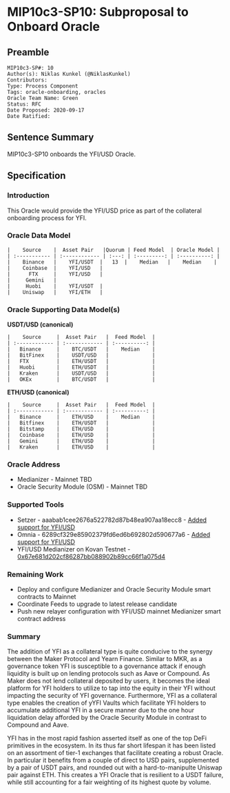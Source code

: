 # MIP10c3-SP10: Subproposal to Onboard Oracle

## Preamble
```
MIP10c3-SP#: 10
Author(s): Niklas Kunkel (@NiklasKunkel)
Contributors:
Type: Process Component
Tags: oracle-onboarding, oracles
Oracle Team Name: Green
Status: RFC
Date Proposed: 2020-09-17
Date Ratified:
```

## Sentence Summary
MIP10c3-SP10 onboards the YFI/USD Oracle.

## Specification

### Introduction

This Oracle would provide the YFI/USD price as part of the collateral onboarding process for YFI.

### Oracle Data Model 

    |    Source    |  Asset Pair   |Quorum | Feed Model  | Oracle Model |
    | :----------- | :------------ | :---: | :---------: | :----------: |
    |    Binance   |    YFI/USDT  |   13  |    Median   |    Median    |
    |    Coinbase  |    YFI/USD   | 
    |      FTX     |    YFI/USD   |
    |     Gemini   |
    |     Huobi    |    YFI/USDT  |
    |    Uniswap   |    YFI/ETH   |


### Oracle Supporting Data Model(s)

**USDT/USD (canonical)**

    |    Source     |  Asset Pair   |  Feed Model  |
    | :------------ | :------------ | :----------: | 
    |   Binance     |    BTC/USDT   |    Median    |
    |   BitFinex    |    USDT/USD   |              |
    |   FTX         |    ETH/USDT   |              |
    |   Huobi       |    ETH/USDT   |              |
    |   Kraken      |    USDT/USD   |              |
    |   OKEx        |    BTC/USDT   |              |

 **ETH/USD (canonical)**

    |    Source     |  Asset Pair   |  Feed Model  |
    | :------------ | :------------ | :----------: | 
    |   Binance     |    ETH/USD    |    Median    |
    |   Bitfinex    |    ETH/USDT   |              |
    |   Bitstamp    |    ETH/USD    |              |
    |   Coinbase    |    ETH/USD    |              |
    |   Gemini      |    ETH/USD    |              |
    |   Kraken      |    ETH/USD    |              |

### Oracle Address
- Medianizer - Mainnet TBD
- Oracle Security Module (OSM) - Mainnet TBD
    
### Supported Tools
- Setzer - aaabab1cee2676a522782d87b48ea907aa18ecc8 - [Added support for YFI/USD](https://github.com/makerdao/setzer-mcd/commit/aaabab1cee2676a522782d87b48ea907aa18ecc8)
- Omnia - 6289cf329e85902379fd6ed6b692802d590677a6 - [Added support for YFI/USD](https://github.com/makerdao/oracles-v2/commit/6289cf329e85902379fd6ed6b692802d590677a6)
- YFI/USD Medianizer on Kovan Testnet - [0x67e681d202cf86287bb088902b89cc66f1a075d4](https://kovan.etherscan.io/address/0x67e681d202cf86287bb088902b89cc66f1a075d4)

### Remaining Work

- Deploy and configure Medianizer and Oracle Security Module smart contracts to Mainnet
- Coordinate Feeds to upgrade to latest release candidate
- Push new relayer configuration with YFI/USD mainnet Medianizer smart contract address

### Summary

The addition of YFI as a collateral type is quite conducive to the synergy between the Maker Protocol and Yearn Finance. Similar to MKR, as a governance token YFI is susceptible to a governance attack if enough liquidity is built up on lending protocols such as Aave or Compound. As Maker does not lend collateral deposited by users, it becomes the ideal platform for YFI holders to utilize to tap into the equity in their YFI without impacting the security of YFI governance. Furthermore, YFI as a collateral type enables the creation of yYFI Vaults which facilitate YFI holders to accumulate additional YFI in a secure manner due to the one hour liquidation delay afforded by the Oracle Security Module in contrast to Compound and Aave.

YFI has in the most rapid fashion asserted itself as one of the top DeFi primitives in the ecosystem. In its thus far short lifespan it has been listed on an assortment of tier-1 exchanges that facilitate creating a robust Oracle. In particular it benefits from a couple of direct to USD pairs, supplemented by a pair of USDT pairs, and rounded out with a hard-to-manipulte Uniswap pair against ETH. This creates a YFI Oracle that is resilient to a USDT failure, while still accounting for a fair weighting of its highest quote by volume.